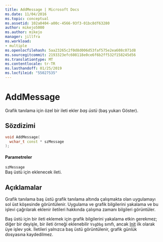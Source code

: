 ```yaml
---
title: AddMessage | Microsoft Docs
ms.date: 11/04/2016
ms.topic: conceptual
ms.assetid: 102a0404-a00c-4566-93f3-01bc8df63280
author: mikejo5000
ms.author: mikejo
manager: jillfra
ms.workload:
- multiple
ms.openlocfilehash: 5aa23265c2f0d8d006d53faf575e2ea608c071d8
ms.sourcegitcommit: 2193323efc608118e0ce6f6b2ff532f158245d56
ms.translationtype: MT
ms.contentlocale: tr-TR
ms.lasthandoff: 01/25/2019
ms.locfileid: "55027535"
---
```

# <a name="addmessage"></a>AddMessage
Grafik tanılama için özel bir ileti ekler *baş üstü* (baş yukarı Göster).  
  
## <a name="syntax"></a>Sözdizimi  
  
```C++  
void AddMessage(  
  wchar_t const * szMessage  
);  
```  
  
#### <a name="parameters"></a>Parametreler  
 `szMessage`  
 Baş üstü için eklenecek ileti.  
  
## <a name="remarks"></a>Açıklamalar  
 Grafik tanılama baş üstü grafik tanılama altında çalışmakta olan uygulamayı sol üst köşesinde görüntülenir. Uygulama ve grafik bilgilerini yakalama ve bu işlevi çağrılarak eklenir iletileri hakkında çalışma zamanı bilgileri görüntüler.  
  
 Baş üstü için bir ileti eklemek için grafik bilgilerini yakalama etkin gerekmez; diğer bir deyişle, bir ileti örneği eklenebilir `VsgDbg` sınıfı, ancak [Init](init.md) ilk olarak üye işlev yok. İletileri yalnızca baş üstü görüntülenir, grafik günlük dosyasına kaydedilmez.